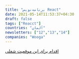 ```yaml
---
title: "برنامه‌نویس React"
date: 2021-05-14T11:53:37+04:30
draft: false
tags: ["Reacct"]
countries: "آلمان"
newsletters: ["12","13","14"]
companies: "Wooga"
---
```


[اقدام برای این موقعیت شغلی](https://boards.greenhouse.io/wooga/jobs/2446508)